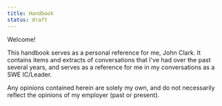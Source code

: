 ```yaml
---
title: Handbook
status: draft
---
```

Welcome!

This handbook serves as a personal reference for me, John Clark. It contains items and extracts of conversations that I've had over the past several years, and serves as a reference for me in my conversations as a SWE IC/Leader.

Any opinions contained herein are solely my own, and do not necessarily reflect the opinions of my employer (past or present).